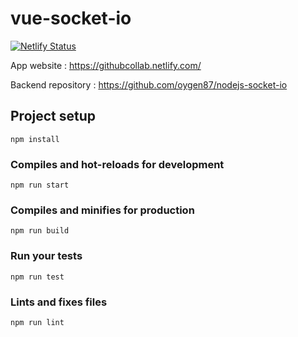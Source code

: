 # vue-socket-io

[![Netlify Status](https://api.netlify.com/api/v1/badges/dd0cee65-020b-4e53-b64f-b0425afafbfb/deploy-status)](https://app.netlify.com/sites/hungry-meninsky-f43ffe/deploys)

App website : https://githubcollab.netlify.com/

Backend repository : https://github.com/oygen87/nodejs-socket-io

## Project setup
```
npm install
```

### Compiles and hot-reloads for development
```
npm run start
```

### Compiles and minifies for production
```
npm run build
```

### Run your tests
```
npm run test
```

### Lints and fixes files
```
npm run lint
```
